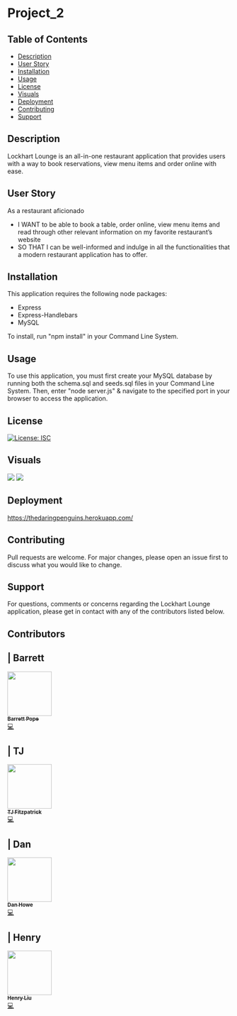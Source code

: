# Project_2

## Table of Contents
* [Description](#description)
* [User Story](#userstory)
* [Installation](#installation)
* [Usage](#usage)
* [License](#license)
* [Visuals](#visuals)
* [Deployment](#deployment)
* [Contributing](#contributing)
* [Support](#support)

## Description
Lockhart Lounge is an all-in-one restaurant application that provides users with a way to book reservations, view menu items and order online with ease.

## User Story
As a restaurant aficionado
- I WANT to be able to book a table, order online, view menu items and read through other relevant information on my favorite restaurant’s website
- SO THAT I can be well-informed and indulge in all the functionalities that a modern restaurant application has to offer.

## Installation
This application requires the following node packages:
* Express
* Express-Handlebars
* MySQL

To install, run "npm install" in your Command Line System.

## Usage
To use this application, you must first create your MySQL database by running both the schema.sql and seeds.sql files in your Command Line System. Then, enter "node server.js" & navigate to the specified port in your browser to access the application.

## License
[![License: ISC](https://img.shields.io/badge/License-ISC-blue.svg)](https://opensource.org/licenses/ISC)

## Visuals
![](assets/burger1.png)
![](assets/burger2.png)

## Deployment
https://thedaringpenguins.herokuapp.com/

## Contributing
Pull requests are welcome. For major changes, please open an issue first to discuss what you would like to change. 

## Support
For questions, comments or concerns regarding the Lockhart Lounge application, please get in contact with any of the contributors listed below.

## Contributors

| Barrett
------------ 

[<img src="https://avatars1.githubusercontent.com/u/65679541?s=400&u=d2208093e9b56347e9a0892f124a6250c2abb030&v=4" width="100px;"/><br /><sub><b>Barrett Pope</b></sub>](https://github.com/Barrettpope)<br />[💻](https://github.com/Barrettpope?tab=repositories "Repositories")

| TJ
------------ 

[<img src="https://avatars0.githubusercontent.com/u/65209786?s=400&u=cb17a056cc6e4ab1216a4b19a6d190d5a6727651&v=4" width="100px;"/><br /><sub><b>TJ Fitzpatrick</b></sub>](https://github.com/TJFitz)<br />[💻](https://github.com/TJFitz?tab=repositories "Repositories")

| Dan
------------ 

[<img src="https://avatars1.githubusercontent.com/u/66096456?s=400&u=8ef03e754c1c081fe9ed2c8173c60f19472aa441&v=4" width="100px;"/><br /><sub><b>Dan Howe</b></sub>](https://github.com/easyacres)<br />[💻](https://github.com/easyacres?tab=repositories "Repositories")

| Henry
------------ 

[<img src="https://avatars3.githubusercontent.com/u/23424739?s=400&u=79507a3a1a2a3de915aa1997a4575b435a425fc4&v=4" width="100px;"/><br /><sub><b>Henry Liu</b></sub>](https://github.com/hl748)<br />[💻](https://github.com/hl748?tab=repositories "Repositories")

